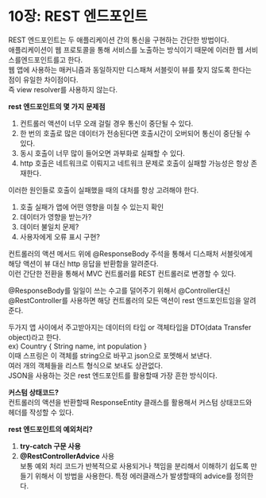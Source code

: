 # 10장: REST 엔드포인트

REST 엔드포인트는 두 애플리케이션 간의 통신을 구현하는 간단한 방법이다. \
애플리케이션이 웹 프로토콜을 통해 서비스를 노출하는 방식이기 때문에 이러한  웹 서비스를엔드포인트를고 한다. \
웹 앱에 사용하는 매커니즘과 동일하지만 디스패쳐 서블릿이 뷰를 찾지 않도록 한다는 점이 유일한 차이점이다. \
즉 view resolver를 사용하지 않는다.

**rest 엔드포인트의 몇 가지** **문제점**

1. 컨트롤러 액션이 너무 오래 걸릴 경우 통신이 중단될 수 있다.
2. 한 번의 호출로 많은 데이터가 전송된다면 호출시간이 오버되어 통신이 중단될 수 있다.
3. 동시 호출이 너무 많이 들어오면 과부화로 실패할 수 있다.
4. http 호출은 네트워크로 이뤄지고 네트워크 문제로 호출이 실패할 가능성은 항상 존재한다.

이러한 원인들로 호출이 실패했을 때의 대처를 항상 고려해야 한다.

1. 호출 실패가 앱에 어떤 영향을 미칠 수 있는지 확인
2. 데이터가 영향을 받는가?
3. 데이터 불일치 문제?
4. 사용자에게 오류 표시 구현?

컨트롤러의 액션 메서드 위에 @ResponseBody 주석을 통해서 디스패처 서블릿에게 해당 액션이 뷰 대신 http 응답을 반환함을 알려준다. \
이런 간단한 전환을 통해서 MVC 컨트롤러를 REST 컨트롤러로 변경할 수 있다.



@ResponseBody를 일일이 쓰는 수고를 덜어주기 위해서 @Controller대신 @RestController를 사용하면 해당 컨트롤러의 모든 액션이 rest 엔드포인트임을 알려준다.



두가지 앱 사이에서 주고받아지는 데이터의 타입 or 객체타입을 DTO(data Transfer object)라고 한다. \
ex) Country { String name, int population } \
이때 스프링은 이 객체를 string으로 바꾸고 json으로 포멧해서 보낸다. \
여러 개의 객체들을 리스트 형식으로 보내도 상관없다. \
JSON을 사용하는 것은 rest 엔드포인트를 활용할때 가장 흔한 방식이다.



**커스텀 상태코드?** \
컨트롤러의 액션을 반환할때 ResponseEntity 클래스를 활용해서 커스텀 상태코드와 헤더를 작성할 수 있다.



**rest 엔드포인트의 예외처리?**

1. **try-catch 구문 사용**
2. **@RestControllerAdvice** 사용 \
   보통 예외 처리 코드가 반복적으로 사용되거나 책임을 분리해서 이해하기 쉽도록 만들기 위해서 이 방법을 사용한다. 특정 에러클래스가 발생할때의 advice를 정의한다.

